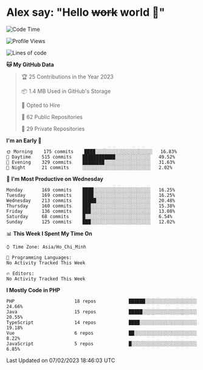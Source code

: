# Alex say: "Hello ~~work~~ world 🐾"

<!--START_SECTION:waka-->
![Code Time](http://img.shields.io/badge/Code%20Time-839%20hrs%205%20mins-blue)

![Profile Views](http://img.shields.io/badge/Profile%20Views-0-blue)

![Lines of code](https://img.shields.io/badge/From%20Hello%20World%20I%27ve%20Written-1%20Million%20lines%20of%20code-blue)

**🐱 My GitHub Data** 

> 🏆 25 Contributions in the Year 2023
 > 
> 📦 1.4 MB Used in GitHub's Storage 
 > 
> 💼 Opted to Hire
 > 
> 📜 62 Public Repositories 
 > 
> 🔑 29 Private Repositories  
 > 
**I'm an Early 🐤** 

```text
🌞 Morning    175 commits    ████░░░░░░░░░░░░░░░░░░░░░   16.83% 
🌆 Daytime    515 commits    ████████████░░░░░░░░░░░░░   49.52% 
🌃 Evening    329 commits    ████████░░░░░░░░░░░░░░░░░   31.63% 
🌙 Night      21 commits     ░░░░░░░░░░░░░░░░░░░░░░░░░   2.02%

```
📅 **I'm Most Productive on Wednesday** 

```text
Monday       169 commits    ████░░░░░░░░░░░░░░░░░░░░░   16.25% 
Tuesday      169 commits    ████░░░░░░░░░░░░░░░░░░░░░   16.25% 
Wednesday    213 commits    █████░░░░░░░░░░░░░░░░░░░░   20.48% 
Thursday     160 commits    ███░░░░░░░░░░░░░░░░░░░░░░   15.38% 
Friday       136 commits    ███░░░░░░░░░░░░░░░░░░░░░░   13.08% 
Saturday     68 commits     █░░░░░░░░░░░░░░░░░░░░░░░░   6.54% 
Sunday       125 commits    ███░░░░░░░░░░░░░░░░░░░░░░   12.02%

```


📊 **This Week I Spent My Time On** 

```text
⌚︎ Time Zone: Asia/Ho_Chi_Minh

💬 Programming Languages: 
No Activity Tracked This Week

🔥 Editors: 
No Activity Tracked This Week

```

**I Mostly Code in PHP** 

```text
PHP                      18 repos            ██████░░░░░░░░░░░░░░░░░░░   24.66% 
Java                     15 repos            █████░░░░░░░░░░░░░░░░░░░░   20.55% 
TypeScript               14 repos            ████░░░░░░░░░░░░░░░░░░░░░   19.18% 
Vue                      6 repos             ██░░░░░░░░░░░░░░░░░░░░░░░   8.22% 
JavaScript               5 repos             █░░░░░░░░░░░░░░░░░░░░░░░░   6.85%

```



 Last Updated on 07/02/2023 18:46:03 UTC
<!--END_SECTION:waka-->
